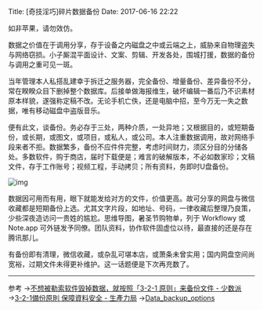 Title: [奇技淫巧]碎片数据备份
Date: 2017-06-16 22:22

如非苹果，请勿效仿。

数据之价值在于调用分享，存于设备之内磁盘之中或云端之上，威胁来自物理盗失与网络窃损。小子厮混平面设计、文案、剪辑、开发各处，围城打援，数据的备份与调用之重可见一斑。

当年管理本人私搭乱建幸于拆迁之服务器，完全备份、增量备份、差异备份不分，常在睽睽众目下删掉整个数据库。后接单做海报维生，破坏编辑一番后乃不识素材原本样貌，遂强称定稿不改。无论手机亡佚，还是电脑中招，至今万无一失之数据，唯有移动磁盘中盗版音乐。

便有此文，谈备份。务必存于三处，两种介质，一处异地；又根据目的，或短期备份，或长期，或图文，或项目，或私人，或公司。本人注重数据调用，故对网络手段来者不拒。数据繁多，备份不应件件完整，考虑时间财力，须区分目的分储各处。多数软件，购于商店，届时下载便是；难言的破解版本，不必如数家珍；文稿文件，存于工作账号；视频工程，手动拷贝；所有资料，务即时U盘备份。

![img](http://ooo.0o0.ooo\/2017\/06\/16\/5943e9647aaa0.png)

数据因可用而有用，眼下就能发给对方的文件，价值更高。故可分享的网盘与微信收藏都是短期备份上选。尤其文字片段，如地址、号码，一律收藏后整理乃良策，少些深夜造访问一贵姓的尴尬。思维导图，暑圣节购物单，列于 Workflowy 或 Note.app 可外链发予同僚。团队资料，协作软件固虚位以待，最直接的还是存在腾讯那儿。

有备份即有清理，微信收藏，或杂乱可堪本店，或萧条未曾实用；国内网盘空间尚宽裕，过期文件未得更补维护。这一话题便是下次再充数了。

****

参考
→[不想被勒索软件毁掉数据，就按照「3-2-1 原则」来备份文件 - 少数派](https://sspai.com/post/39591)
→[3-2-1備份原則 保障資料安全 - 生產力局](https://www.hkpc.org/zh-HK/corporate-info/media-centre/media-focus/203-corp-info/media-focus/6606-3-2-1-backup)
→[Data_backup_options](https://www.us-cert.gov/sites/default/files/publications/data_backup_options.pdf)